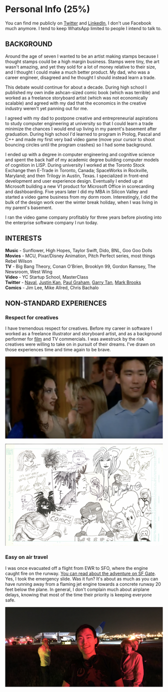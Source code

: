 # Personal Info \(25%\)

You can find me publicly on [Twitter](https://twitter.com/iantien?lang=en) and [LinkedIn](https://www.linkedin.com/in/iantien/), I don't use Facebook much anymore. I tend to keep WhatsApp limited to people I intend to talk to.  

## BACKGROUND

Around the age of seven I wanted to be an artist making stamps because I thought stamps could be a high margin business. Stamps were tiny, the art wasn't amazing, and yet they sold for a lot of money relative to their size, and I thought I could make a much better product. My dad, who was a career engineer, disagreed and he thought I should instead learn a trade.   
  
This debate would continue for about a decade. During high school I published my own indie ashcan-sized comic book \(which was terrible\) and worked as a freelance storyboard artist \(which was not economically scalable\) and agreed with my dad that the economics in the creative industry weren't yet panning out for me.  

I agreed with my dad to postpone creative and entrepreneurial aspirations to study computer engineering at university so that I could learn a trade minimize the chances I would end up living in my parent's basement after graduation. During high school I'd learned to program in Prolog, Pascal and C++ and made my first very bad video game \(move your cursor to shoot bouncing circles until the program crashes\) so I had some background.  
  
I ended up with a degree in computer engineering and cognitive science and spent the back half of my academic degree building computer models of cognition in LISP. During university I worked at the Toronto Stock Exchange then E-Trade in Toronto, Canada; SpaceWorks in Rockville, Maryland; and then Trilogy in Austin, Texas. I specialized in front-end development and user experience design. Eventually I ended up at Microsoft building a new V1 product for Microsoft Office in scorecarding and dashboarding. Five years later I did my MBA in Silicon Valley and started a video game business from my dorm room. Interestingly, I did the bulk of the design work over the winter break holiday, when I was living in my parent's basement.

I ran the video game company profitably for three years before pivoting into the enterprise software company I run today. 

## INTERESTS

**Music** - Sunflower, High Hopes, Taylor Swift, Dido, BNL, Goo Goo Dolls  
**Movies** - MCU, Pixar/Disney Animation, Pitch Perfect series, most things Rebel Wilson  
**TV** - Big Bang Theory, Conan O'Brien, Brooklyn 99, Gordon Ramsey, The Newsroom, West Wing  
**Video** - YC Startup School, MasterClass   
**Twitter** - [Naval](https://twitter.com/naval), [Justin Kan](https://twitter.com/justinkan), [Paul Graham](https://twitter.com/paulg), [Garry Tan](https://twitter.com/garrytan), [Mark Brooks](https://twitter.com/MarkBrooksArt)  
**Comics** - Jim Lee, Mike Allred, Chris Bachalo

## NON-STANDARD EXPERIENCES 

### Respect for creatives 

I have tremendous respect for creatives. Before my career in software I worked as a freelance illustrator and storyboard artist, and as a background performer for [film](https://www.youtube.com/watch?v=EFGr2_cOOTk) and TV commercials. I was awestruck by the risk creatives were willing to take on in pursuit of their dreams. I've drawn on those experiences time and time again to be brave. 

![Screenshot from days working as a background performer in film and TV commercials](../../.gitbook/assets/image%20%281%29.png)

![I worked as an illustrator in high school and got to do a &quot;jam session&quot; with pro illustrators. This piece includes Mike Mignola, Alex Ross, Chris Bachalo, Jill Thompson, Terry Moore among others.](../../.gitbook/assets/image.png)

### Easy on air travel 

I was once evacuated off a flight from EWR to SFO, where the engine caught fire on the runway. [You can read about the adventure on SF Gate](https://www.sfgate.com/bayarea/article/5-hurt-when-engine-on-SF-bound-plane-catches-fire-11168989.php).  Yes, I took the emergency slide. Was it fun? It's about as much as you can have running away from a flaming jet engine towards a concrete runway 20 feet below the plane. In general, I don't complain much about airplane delays, knowing that most of the time their priority is keeping everyone safe. 

![Me at EWR after taking emergency slide out of a plane whose engine was on fire.](../../.gitbook/assets/image%20%283%29.png)



